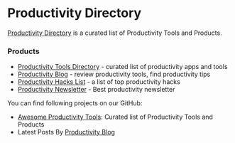 # Productivity Directory

[Productivity Directory](https://productivity.directory) is a curated list of Productivity Tools and Products.

### Products

- [Productivity Tools Directory](https://productivity.directory) - curated list of productivity apps and tools
- [Productivity Blog](https://blog.productivity.directory) - review productivity tools, find productivity tips
- [Productivity Hacks List](https://productivity.directory/notes/hacks) - a list of top productivity hacks
- [Productivity Newsletter](https://newsletter.productivity.directory) - Best productivity newsletter

You can find following projects on our GitHub:

- [Awesome Productivity Tools](https://github.com/ProductivityDirectory/awesome-productivity-tools): Curated list of Productivity Tools and Products
- Latest Posts By [Productivity Blog](https://blog.productivity.directory)

